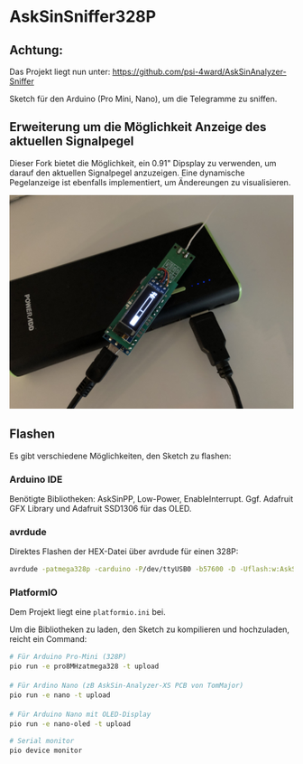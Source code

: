 # AskSinSniffer328P

## Achtung:
Das Projekt liegt nun unter: https://github.com/psi-4ward/AskSinAnalyzer-Sniffer


  

Sketch für den Arduino (Pro Mini, Nano), um die Telegramme zu sniffen.

## Erweiterung um die Möglichkeit Anzeige des aktuellen Signalpegel

Dieser Fork bietet die Möglichkeit, ein 0.91" Dipsplay zu verwenden, um darauf den aktuellen Signalpegel
anzuzeigen. Eine dynamische Pegelanzeige ist ebenfalls implementiert, um Ändereungen zu visualisieren.

![AskSin-Analyzer Pegel](https://github.com/der-pw/AskSinAnalyzer/blob/master/Images/Sniffer_Display.jpg "AskSin-Analyzer Pegel")

## Flashen

Es gibt verschiedene Möglichkeiten, den Sketch zu flashen:

### Arduino IDE

Benötigte Bibliotheken: AskSinPP, Low-Power, EnableInterrupt. Ggf. Adafruit GFX Library und Adafruit SSD1306 für das OLED.

### avrdude

Direktes Flashen der HEX-Datei über avrdude für einen 328P:
```bash
avrdude -patmega328p -carduino -P/dev/ttyUSB0 -b57600 -D -Uflash:w:AskSinSniffer328P.hex:i
```

### PlatformIO

Dem Projekt liegt eine `platformio.ini` bei.

Um die Bibliotheken zu laden, den Sketch zu kompilieren und hochzuladen, reicht ein Command:

```bash
# Für Arduino Pro-Mini (328P)
pio run -e pro8MHzatmega328 -t upload

# Für Ardino Nano (zB AskSin-Analyzer-XS PCB von TomMajor)
pio run -e nano -t upload

# Für Arduino Nano mit OLED-Display
pio run -e nano-oled -t upload
```

```bash
# Serial monitor
pio device monitor
```


